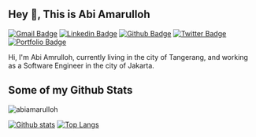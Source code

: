 ## Hey 👋, This is Abi Amarulloh
[![Gmail Badge](https://img.shields.io/badge/-abiamarulloh06@gmail.com-c14438?style=flat&logo=Gmail&logoColor=white&link=mailto:abiamarulloh06@gmail.com)](mailto:abiamarulloh06@gmail.com) 
[![Linkedin Badge](https://img.shields.io/badge/-abiamarulloh-0072b1?style=flat&logo=Linkedin&logoColor=white&link=https://www.linkedin.com/in/abiamarulloh/)](https://www.linkedin.com/in/abiamarulloh/) [![Github Badge](https://img.shields.io/badge/-abiamarulloh-grey?style=flat&logo=github&logoColor=white&link=https://github.com/abiamarulloh/)](https://www.github.com/abiamarulloh/) [![Twitter Badge](https://img.shields.io/badge/-abiamarulloh-00acee?style=flat&logo=twitter&logoColor=white&link=https://twitter.com/abiamarulloh/)](https://www.twitter.com/abiamarulloh/) [![Portfolio Badge](https://img.shields.io/badge/portfolio-web-blue?style=flat&link=sewalahan.com/)](sewalahan.com/) <p align='left'>Hi, I'm Abi Amrulloh, currently living in the city of Tangerang, and working as a Software Engineer in the city of Jakarta.</p>
## Some of my Github Stats
<p align=left> <img src=https://komarev.com/ghpvc/?username=abiamarulloh alt=abiamarulloh /> </p>

[![Github stats](https://github-readme-stats.vercel.app/api?username=abiamarulloh&show_icons=true&include_all_commits=true)](https://github.com/abiamarulloh/github-readme-stats)
[![Top Langs](https://github-readme-stats.vercel.app/api/top-langs/?username=abiamarulloh&layout=compact)](https://github.com/abiamarulloh/github-readme-stats)
